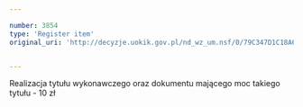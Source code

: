 ```yaml
---

number: 3854
type: 'Register item'
original_uri: 'http://decyzje.uokik.gov.pl/nd_wz_um.nsf/0/79C347D1C18A6194C1257A9A0044A839?OpenDocument'


---
```


Realizacja tytułu wykonawczego oraz dokumentu mającego moc takiego tytułu - 10 zł
